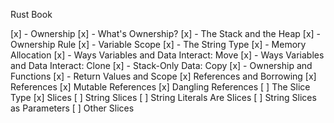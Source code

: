 Rust Book

[x] - Ownership
  [x] - What's Ownership?
    [x] - The Stack and the Heap
    [x] - Ownership Rule
      [x] - Variable Scope
      [x] - The String Type
      [x] - Memory Allocation
    [x] - Ways Variables and Data Interact: Move
    [x] - Ways Variables and Data Interact: Clone
    [x] - Stack-Only Data: Copy
    [x] - Ownership and Functions
    [x] - Return Values and Scope
  [x] References and Borrowing
    [x] References
    [x] Mutable References
    [x] Dangling References
  [ ] The Slice Type
    [x] Slices
    [ ] String Slices
    [ ] String Literals Are Slices
    [ ] String Slices as Parameters
    [ ] Other Slices
